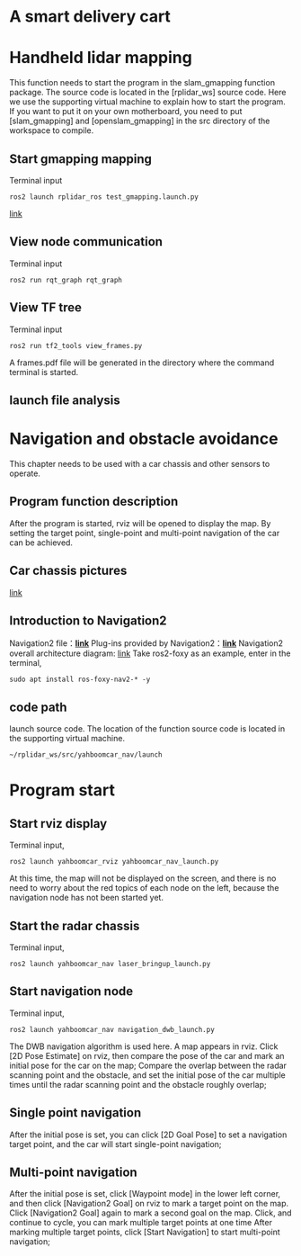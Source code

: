 #  A smart delivery cart



# Handheld lidar mapping

This function needs to start the program in the slam_gmapping function package. The source code is located in the [rplidar_ws] source code. Here we use the supporting virtual machine to explain how to start the program. If you want to put it on your own motherboard, you need to put [slam_gmapping] and [openslam_gmapping] in the src directory of the workspace to compile.

## Start gmapping mapping

Terminal input
```
ros2 launch rplidar_ros test_gmapping.launch.py
```
[link](https://photos.google.com/photo/AF1QipPt1PcGm9cOzbyYILMKcHNFHPSgXC7eah9KfOwm)
## View node communication

Terminal input
```
ros2 run rqt_graph rqt_graph
```

## View TF tree

Terminal input
```
ros2 run tf2_tools view_frames.py
```
A frames.pdf file will be generated in the directory where the command terminal is started.
## launch file analysis

# Navigation and obstacle avoidance

This chapter needs to be used with a car chassis and other sensors to operate. 


## Program function description

After the program is started, rviz will be opened to display the map. By setting the target point, single-point and multi-point navigation of the car can be achieved.

## Car chassis pictures

[link](https://photos.google.com/photo/AF1QipMpIJyCc6HuDZ9qX75VvStGX0aj80PHJ2w2qLn9)

## Introduction to Navigation2

Navigation2 file：**[link](https://navigation.ros.org/index.html)**
Plug-ins provided by Navigation2：**[link](https://navigation.ros.org/plugins/index.html#plugins)**
Navigation2 overall architecture diagram:
[link](https://photos.google.com/photo/AF1QipPsUacKplDWAq1mli0hT-7JeEQhGQrbI65_znCz)
Take ros2-foxy as an example, enter in the terminal,
```
sudo apt install ros-foxy-nav2-* -y
```

## code path

launch source code. The location of the function source code is located in the supporting virtual machine.
```
~/rplidar_ws/src/yahboomcar_nav/launch
```


# Program start


## Start rviz display


Terminal input,
```
ros2 launch yahboomcar_rviz yahboomcar_nav_launch.py
```
At this time, the map will not be displayed on the screen, and there is no need to worry about the red topics of each node on the left, because the navigation node has not been started yet.



## Start the radar chassis


Terminal input,
```
ros2 launch yahboomcar_nav laser_bringup_launch.py
```

## Start navigation node

Terminal input,
```
ros2 launch yahboomcar_nav navigation_dwb_launch.py
```
The DWB navigation algorithm is used here.
A map appears in rviz. Click [2D Pose Estimate] on rviz, then compare the pose of the car and mark an initial pose for the car on the map;
Compare the overlap between the radar scanning point and the obstacle, and set the initial pose of the car multiple times until the radar scanning point and the obstacle roughly overlap;

## Single point navigation


After the initial pose is set, you can click [2D Goal Pose] to set a navigation target point, and the car will start single-point navigation;


## Multi-point navigation


After the initial pose is set, click [Waypoint mode] in the lower left corner, and then click [Navigation2 Goal] on rviz to mark a target point on the map. Click [Navigation2 Goal] again to mark a second goal on the map. Click, and continue to cycle, you can mark multiple target points at one time
After marking multiple target points, click [Start Navigation] to start multi-point navigation;
